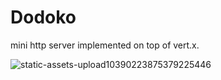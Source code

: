 # Dodoko
mini http server implemented on top of vert.x.

![static-assets-upload10390223875379225446](https://user-images.githubusercontent.com/35027979/152684473-707c962c-edbd-4681-b61f-10cc5d1e453d.jpeg)
